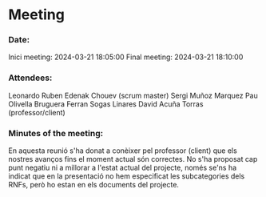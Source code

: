 # Meeting

### Date:
Inici meeting: 2024-03-21 18:05:00
Final meeting: 2024-03-21 18:10:00

### Attendees:
Leonardo Ruben Edenak Chouev (scrum master)
Sergi Muñoz Marquez
Pau Olivella Bruguera
Ferran Sogas Linares
David Acuña Torras (professor/client)

### Minutes of the meeting:
En aquesta reunió s'ha donat a conèixer pel professor (client) que els nostres avanços fins el moment actual són correctes. No s'ha proposat cap punt negatiu ni a millorar a l'estat actual del projecte, només se'ns ha indicat que en la presentació no hem especificat les subcategories dels RNFs, però ho estan en els documents del projecte.
